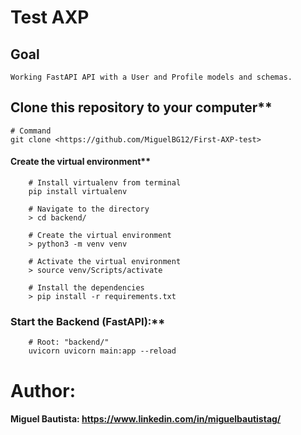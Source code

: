 # Test AXP

## Goal

    Working FastAPI API with a User and Profile models and schemas.

## Clone this repository to your computer**

    # Command
    git clone <https://github.com/MiguelBG12/First-AXP-test>

#### Create the virtual environment**

        # Install virtualenv from terminal
        pip install virtualenv

        # Navigate to the directory
        > cd backend/

        # Create the virtual environment
        > python3 -m venv venv

        # Activate the virtual environment
        > source venv/Scripts/activate

        # Install the dependencies
        > pip install -r requirements.txt

### Start the Backend (FastAPI):**

        # Root: "backend/"
        uvicorn uvicorn main:app --reload


# Author:

#### Miguel Bautista: https://www.linkedin.com/in/miguelbautistag/